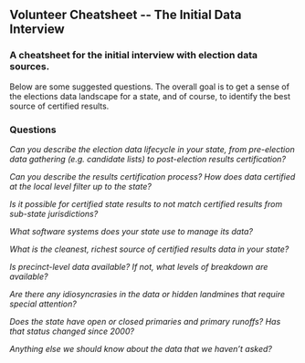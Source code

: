 ## Volunteer Cheatsheet -- The Initial Data Interview

### A cheatsheet for the initial interview with election data sources.  

Below are some suggested questions. The overall goal is to get a sense of the elections data landscape for a state, and of course, to identify the best source of certified results.  

### Questions

*Can you describe the election data lifecycle in your state, from pre-election data gathering (e.g. candidate lists) to post-election results certification?*

*Can you describe the results certification process? How does data certified at the local level filter up to the state?*  

*Is it possible for certified state results to not match certified results from sub-state jurisdictions?* 

*What software systems does your state use to manage its data?* 

*What is the cleanest, richest source of certified results data in your state?* 

*Is precinct-level data available? If not, what levels of breakdown are available?*  

*Are there any idiosyncrasies in the data or hidden landmines that require special attention?*  

*Does the state have open or closed primaries and primary runoffs? Has that status changed since 2000?*  

*Anything else we should know about the data that we haven’t asked?*
